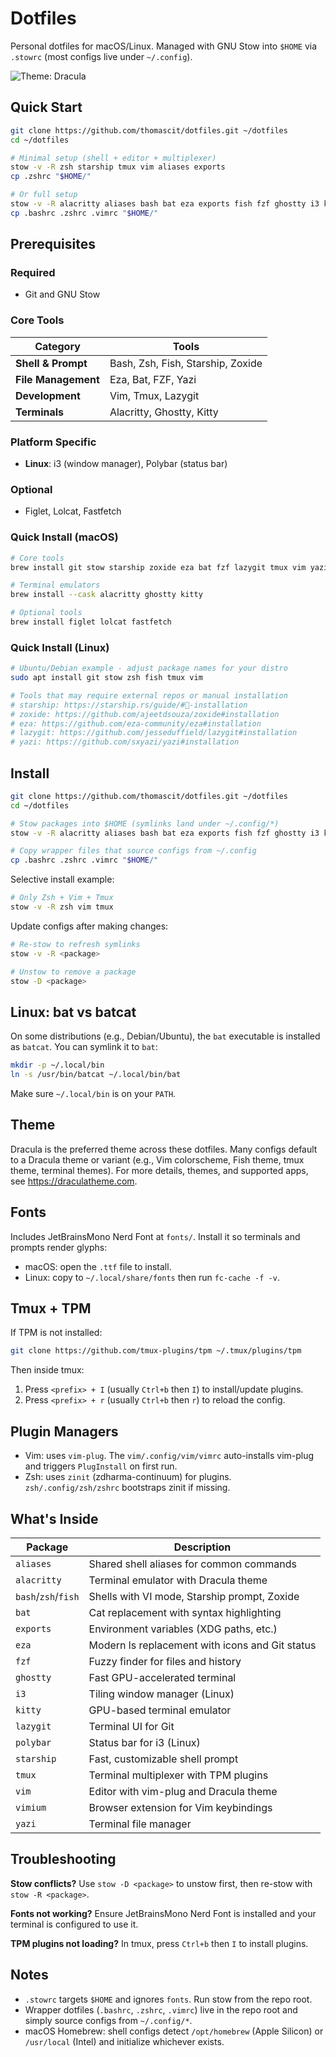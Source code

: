 # Dotfiles

Personal dotfiles for macOS/Linux. Managed with GNU Stow into `$HOME` via `.stowrc` (most configs live under `~/.config`).

![Theme: Dracula](https://img.shields.io/badge/Theme-Dracula-bd93f9?style=flat-square)

## Quick Start

```sh
git clone https://github.com/thomascit/dotfiles.git ~/dotfiles
cd ~/dotfiles

# Minimal setup (shell + editor + multiplexer)
stow -v -R zsh starship tmux vim aliases exports
cp .zshrc "$HOME/"

# Or full setup
stow -v -R alacritty aliases bash bat eza exports fish fzf ghostty i3 kitty lazygit polybar starship tmux vim vimium yazi zsh
cp .bashrc .zshrc .vimrc "$HOME/"
```

## Prerequisites

### Required
- Git and GNU Stow

### Core Tools
| Category | Tools |
|----------|-------|
| **Shell & Prompt** | Bash, Zsh, Fish, Starship, Zoxide |
| **File Management** | Eza, Bat, FZF, Yazi |
| **Development** | Vim, Tmux, Lazygit |
| **Terminals** | Alacritty, Ghostty, Kitty |

### Platform Specific
- **Linux**: i3 (window manager), Polybar (status bar)

### Optional
- Figlet, Lolcat, Fastfetch

### Quick Install (macOS)
```sh
# Core tools
brew install git stow starship zoxide eza bat fzf lazygit tmux vim yazi

# Terminal emulators
brew install --cask alacritty ghostty kitty

# Optional tools
brew install figlet lolcat fastfetch 
```

### Quick Install (Linux)
```sh
# Ubuntu/Debian example - adjust package names for your distro
sudo apt install git stow zsh fish tmux vim

# Tools that may require external repos or manual installation
# starship: https://starship.rs/guide/#🚀-installation
# zoxide: https://github.com/ajeetdsouza/zoxide#installation
# eza: https://github.com/eza-community/eza#installation
# lazygit: https://github.com/jesseduffield/lazygit#installation
# yazi: https://github.com/sxyazi/yazi#installation
```

## Install

```sh
git clone https://github.com/thomascit/dotfiles.git ~/dotfiles
cd ~/dotfiles

# Stow packages into $HOME (symlinks land under ~/.config/*)
stow -v -R alacritty aliases bash bat eza exports fish fzf ghostty i3 kitty lazygit polybar starship tmux vim vimium yazi zsh

# Copy wrapper files that source configs from ~/.config
cp .bashrc .zshrc .vimrc "$HOME/"
```

Selective install example:

```sh
# Only Zsh + Vim + Tmux
stow -v -R zsh vim tmux
```

Update configs after making changes:

```sh
# Re-stow to refresh symlinks
stow -v -R <package>

# Unstow to remove a package
stow -D <package>
```

## Linux: bat vs batcat

On some distributions (e.g., Debian/Ubuntu), the `bat` executable is installed as `batcat`. You can symlink it to `bat`:

```sh
mkdir -p ~/.local/bin
ln -s /usr/bin/batcat ~/.local/bin/bat
```

Make sure `~/.local/bin` is on your `PATH`.

## Theme

Dracula is the preferred theme across these dotfiles. Many configs default to a Dracula theme or variant (e.g., Vim colorscheme, Fish theme, tmux theme, terminal themes). For more details, themes, and supported apps, see https://draculatheme.com.

## Fonts

Includes JetBrainsMono Nerd Font at `fonts/`. Install it so terminals and prompts render glyphs:

- macOS: open the `.ttf` file to install.
- Linux: copy to `~/.local/share/fonts` then run `fc-cache -f -v`.

## Tmux + TPM

If TPM is not installed:

```sh
git clone https://github.com/tmux-plugins/tpm ~/.tmux/plugins/tpm
```

Then inside tmux:

1. Press `<prefix> + I` (usually `Ctrl+b` then `I`) to install/update plugins.
2. Press `<prefix> + r` (usually `Ctrl+b` then `r`) to reload the config.

## Plugin Managers

- Vim: uses `vim-plug`. The `vim/.config/vim/vimrc` auto-installs vim-plug and triggers `PlugInstall` on first run.
- Zsh: uses `zinit` (zdharma-continuum) for plugins. `zsh/.config/zsh/zshrc` bootstraps zinit if missing.

## What's Inside

| Package | Description |
|---------|-------------|
| `aliases` | Shared shell aliases for common commands |
| `alacritty` | Terminal emulator with Dracula theme |
| `bash`/`zsh`/`fish` | Shells with VI mode, Starship prompt, Zoxide |
| `bat` | Cat replacement with syntax highlighting |
| `exports` | Environment variables (XDG paths, etc.) |
| `eza` | Modern ls replacement with icons and Git status |
| `fzf` | Fuzzy finder for files and history |
| `ghostty` | Fast GPU-accelerated terminal |
| `i3` | Tiling window manager (Linux) |
| `kitty` | GPU-based terminal emulator |
| `lazygit` | Terminal UI for Git |
| `polybar` | Status bar for i3 (Linux) |
| `starship` | Fast, customizable shell prompt |
| `tmux` | Terminal multiplexer with TPM plugins |
| `vim` | Editor with vim-plug and Dracula theme |
| `vimium` | Browser extension for Vim keybindings |
| `yazi` | Terminal file manager |

## Troubleshooting

**Stow conflicts?** Use `stow -D <package>` to unstow first, then re-stow with `stow -R <package>`.

**Fonts not working?** Ensure JetBrainsMono Nerd Font is installed and your terminal is configured to use it.

**TPM plugins not loading?** In tmux, press `Ctrl+b` then `I` to install plugins.

## Notes

- `.stowrc` targets `$HOME` and ignores `fonts`. Run stow from the repo root.
- Wrapper dotfiles (`.bashrc`, `.zshrc`, `.vimrc`) live in the repo root and simply source configs from `~/.config/*`.
- macOS Homebrew: shell configs detect `/opt/homebrew` (Apple Silicon) or `/usr/local` (Intel) and initialize whichever exists.
